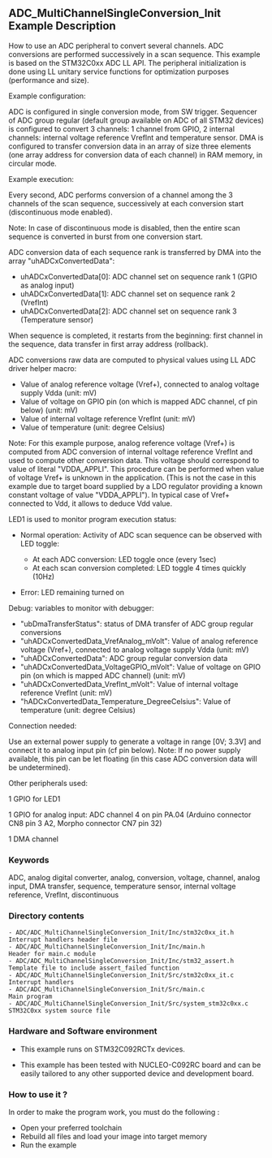 ## <b>ADC_MultiChannelSingleConversion_Init Example Description</b>

How to use an ADC peripheral to convert several channels. ADC conversions are 
performed successively in a scan sequence.
This example is based on the STM32C0xx ADC LL API.
The peripheral initialization is done using LL unitary service functions
for optimization purposes (performance and size).

Example configuration:

ADC is configured in single conversion mode, from SW trigger.
Sequencer of ADC group regular (default group available on ADC of all STM32 devices)
is configured to convert 3 channels: 1 channel from GPIO, 2 internal channels:
internal voltage reference VrefInt and temperature sensor.
DMA is configured to transfer conversion data in an array of size three elements
(one array address for conversion data of each channel) in RAM memory,
in circular mode.

Example execution:

Every second, ADC performs conversion of a channel among the 3 channels
of the scan sequence, successively at each conversion start (discontinuous mode enabled).

Note: In case of discontinuous mode is disabled, then the entire scan sequence
      is converted in burst from one conversion start.

ADC conversion data of each sequence rank is transferred by DMA into the array
"uhADCxConvertedData":

- uhADCxConvertedData[0]: ADC channel set on sequence rank 1 (GPIO as analog input)
- uhADCxConvertedData[1]: ADC channel set on sequence rank 2 (VrefInt)
- uhADCxConvertedData[2]: ADC channel set on sequence rank 3 (Temperature sensor)

When sequence is completed, it restarts from the beginning: first channel 
in the sequence, data transfer in first array address (rollback).

ADC conversions raw data are computed to physical values
using LL ADC driver helper macro:

- Value of analog reference voltage (Vref+), connected to analog voltage supply Vdda (unit: mV)
- Value of voltage on GPIO pin (on which is mapped ADC channel, cf pin below) (unit: mV)
- Value of internal voltage reference VrefInt (unit: mV)
- Value of temperature (unit: degree Celsius)

Note: For this example purpose, analog reference voltage (Vref+) is computed
      from ADC conversion of internal voltage reference VrefInt and used
      to compute other conversion data.
      This voltage should correspond to value of literal "VDDA_APPLI".
      This procedure can be performed when value of voltage Vref+
      is unknown in the application.
      (This is not the case in this example due to target board
      supplied by a LDO regulator providing a known constant voltage
      of value "VDDA_APPLI").
      In typical case of Vref+ connected to Vdd, it allows to
      deduce Vdd value.

LED1 is used to monitor program execution status:

- Normal operation: Activity of ADC scan sequence
  can be observed with LED toggle:
  
  - At each ADC conversion: LED toggle once (every 1sec)
  - At each scan conversion completed: LED toggle 4 times quickly (10Hz)
  
- Error: LED remaining turned on

Debug: variables to monitor with debugger:

- "ubDmaTransferStatus": status of DMA transfer of ADC group regular conversions
- "uhADCxConvertedData_VrefAnalog_mVolt":         Value of analog reference voltage (Vref+), connected to analog voltage supply Vdda (unit: mV)
- "uhADCxConvertedData": ADC group regular conversion data
- "uhADCxConvertedData_VoltageGPIO_mVolt":        Value of voltage on GPIO pin (on which is mapped ADC channel) (unit: mV)
- "uhADCxConvertedData_VrefInt_mVolt":            Value of internal voltage reference VrefInt (unit: mV)
- "hADCxConvertedData_Temperature_DegreeCelsius": Value of temperature (unit: degree Celsius)

Connection needed:

Use an external power supply to generate a voltage in range [0V; 3.3V]
and connect it to analog input pin (cf pin below).
Note: If no power supply available, this pin can be let floating (in this case
      ADC conversion data will be undetermined).

Other peripherals used:

  1 GPIO for LED1
  
  1 GPIO for analog input: ADC channel 4 on pin PA.04 (Arduino connector CN8 pin 3 A2, Morpho connector CN7 pin 32)
  
  1 DMA channel

### <b>Keywords</b>

ADC, analog digital converter, analog, conversion, voltage, channel, analog input, DMA transfer, sequence, temperature sensor, internal voltage reference, VrefInt, discontinuous

### <b>Directory contents</b>

    - ADC/ADC_MultiChannelSingleConversion_Init/Inc/stm32c0xx_it.h          Interrupt handlers header file
    - ADC/ADC_MultiChannelSingleConversion_Init/Inc/main.h                  Header for main.c module
    - ADC/ADC_MultiChannelSingleConversion_Init/Inc/stm32_assert.h          Template file to include assert_failed function
    - ADC/ADC_MultiChannelSingleConversion_Init/Src/stm32c0xx_it.c          Interrupt handlers
    - ADC/ADC_MultiChannelSingleConversion_Init/Src/main.c                  Main program
    - ADC/ADC_MultiChannelSingleConversion_Init/Src/system_stm32c0xx.c      STM32C0xx system source file


### <b>Hardware and Software environment</b>

  - This example runs on STM32C092RCTx devices.
    
  - This example has been tested with NUCLEO-C092RC board and can be
    easily tailored to any other supported device and development board.


### <b>How to use it ?</b>

In order to make the program work, you must do the following :

 - Open your preferred toolchain
 - Rebuild all files and load your image into target memory
 - Run the example

